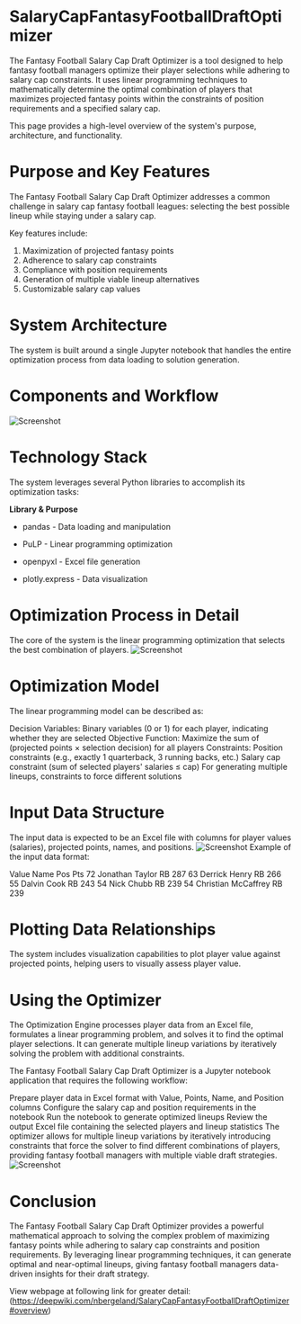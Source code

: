 # SalaryCapFantasyFootballDraftOptimizer

The Fantasy Football Salary Cap Draft Optimizer is a tool designed to help fantasy football managers optimize their player selections while adhering to salary cap constraints. It uses linear programming techniques to mathematically determine the optimal combination of players that maximizes projected fantasy points within the constraints of position requirements and a specified salary cap.

This page provides a high-level overview of the system's purpose, architecture, and functionality. 

# Purpose and Key Features
The Fantasy Football Salary Cap Draft Optimizer addresses a common challenge in salary cap fantasy football leagues: selecting the best possible lineup while staying under a salary cap. 

Key features include:
1. Maximization of projected fantasy points
2. Adherence to salary cap constraints
3. Compliance with position requirements
4. Generation of multiple viable lineup alternatives
5. Customizable salary cap values

# System Architecture
The system is built around a single Jupyter notebook that handles the entire optimization process from data loading to solution generation.

# Components and Workflow
![Screenshot](components.png)
# Technology Stack
The system leverages several Python libraries to accomplish its optimization tasks:

**Library	& Purpose**

- pandas - Data loading and manipulation

- PuLP -	Linear programming optimization

- openpyxl - Excel file generation

- plotly.express - Data visualization

# Optimization Process in Detail
The core of the system is the linear programming optimization that selects the best combination of players.
![Screenshot](optimization.png)

# Optimization Model
The linear programming model can be described as:

Decision Variables: Binary variables (0 or 1) for each player, indicating whether they are selected
Objective Function: Maximize the sum of (projected points × selection decision) for all players
Constraints:
  Position constraints (e.g., exactly 1 quarterback, 3 running backs, etc.)
  Salary cap constraint (sum of selected players' salaries ≤ cap)
  For generating multiple lineups, constraints to force different solutions

# Input Data Structure
The input data is expected to be an Excel file with columns for player values (salaries), projected points, names, and positions.
![Screenshot](structure.png)
Example of the input data format:

Value	Name	Pos	Pts
72	Jonathan Taylor	RB	287
63	Derrick Henry	RB	266
55	Dalvin Cook	RB	243
54	Nick Chubb	RB	239
54	Christian McCaffrey	RB	239

# Plotting Data Relationships
The system includes visualization capabilities to plot player value against projected points, helping users to visually assess player value.

# Using the Optimizer

The Optimization Engine processes player data from an Excel file, formulates a linear programming problem, and solves it to find the optimal player selections. It can generate multiple lineup variations by iteratively solving the problem with additional constraints.

The Fantasy Football Salary Cap Draft Optimizer is a Jupyter notebook application that requires the following workflow:

Prepare player data in Excel format with Value, Points, Name, and Position columns
Configure the salary cap and position requirements in the notebook
Run the notebook to generate optimized lineups
Review the output Excel file containing the selected players and lineup statistics
The optimizer allows for multiple lineup variations by iteratively introducing constraints that force the solver to find different combinations of players, providing fantasy football managers with multiple viable draft strategies.
![Screenshot](opti.png)

# Conclusion
The Fantasy Football Salary Cap Draft Optimizer provides a powerful mathematical approach to solving the complex problem of maximizing fantasy points while adhering to salary cap constraints and position requirements. By leveraging linear programming techniques, it can generate optimal and near-optimal lineups, giving fantasy football managers data-driven insights for their draft strategy.

View webpage at following link for greater detail: (https://deepwiki.com/nbergeland/SalaryCapFantasyFootballDraftOptimizer#overview)

